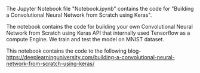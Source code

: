 The Jupyter Notebook file "Notebook.ipynb" contains the code for "Building a Convolutional Neural Network from Scratch using Keras".

The notebook contains the code for building your own Convolutional Neural Network from Scratch using Keras API that internally used Tensorflow as a compute Engine. We train and test the model on MNIST dataset. 

This notebook contains the code to the following blog- https://deeplearninguniversity.com/building-a-convolutional-neural-network-from-scratch-using-keras/
